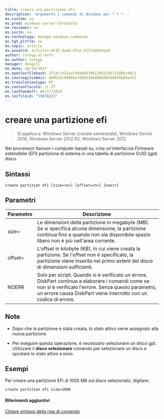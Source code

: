```yaml
---
title: creare una partizione efi
description: 'Argomento i comandi di Windows per * * *- '
ms.custom: na
ms.prod: windows-server-threshold
ms.reviewer: na
ms.suite: na
ms.technology: manage-windows-commands
ms.tgt_pltfrm: na
ms.topic: article
ms.assetid: 3cfc1fca-6515-4a4d-bfae-615fa8045ea9
author: coreyp-at-msft
ms.author: coreyp
manager: dongill
ms.date: 10/16/2017
ms.openlocfilehash: 3714cfe52aafd4a602346139552b6712dbbc98c1
ms.sourcegitcommit: 0d0b32c8986ba7db9536e0b8648d4ddf9b03e452
ms.translationtype: MT
ms.contentlocale: it-IT
ms.lasthandoff: 04/17/2019
ms.locfileid: "59878222"
---
```

# <a name="create-partition-efi"></a>creare una partizione efi

>Si applica a: Windows Server (canale semestrale), Windows Server 2016, Windows Server 2012 R2, Windows Server 2012

Nei processori Itanium\-i computer basati su, crea un'interfaccia Firmware estendibile \(EFI\) partizione di sistema in una tabella di partizione GUID \(gpt\) disco.  
  
  
  
## <a name="syntax"></a>Sintassi  
  
```  
create partition efi [size=<n>] [offset=<n>] [noerr]  
```  
  
## <a name="parameters"></a>Parametri  
  
|Parametro|Descrizione|  
|-------|--------|  
|size\=<n>|Le dimensioni della partizione in megabyte \(MB\). Se si specifica alcuna dimensione, la partizione continua fino a quando non sia disponibile spazio libero non è più nell'area corrente.|  
|offset\=<n>|L'offset in kilobyte \(KB\), in cui viene creata la partizione. Se l'offset non è specificato, la partizione viene inserita nel primo extent del disco di dimensioni sufficienti.|  
|NOERR|Solo per script. Quando si è verificato un errore, DiskPart continua a elaborare i comandi come se non si è verificato l'errore. Senza questo parametro, un errore causa DiskPart viene interrotto con un codice di errore.|  
  
## <a name="remarks"></a>Note  
  
-   Dopo che la partizione è stata creata, lo stato attivo viene assegnato alla nuova partizione.  
  
-   Per eseguire questa operazione, è necessario selezionare un disco gpt. Utilizzare il **disco selezionare** comando per selezionare un disco e spostare lo stato attivo a esso.  
  
## <a name="BKMK_examples"></a>Esempi  
Per creare una partizione EFI di 1000 MB sul disco selezionato, digitare:  
  
```  
create partition efi size=1000  
```  
  
#### <a name="additional-references"></a>Riferimenti aggiuntivi  
[Chiave sintassi della riga di comando](command-line-syntax-key.md)  
  

  

